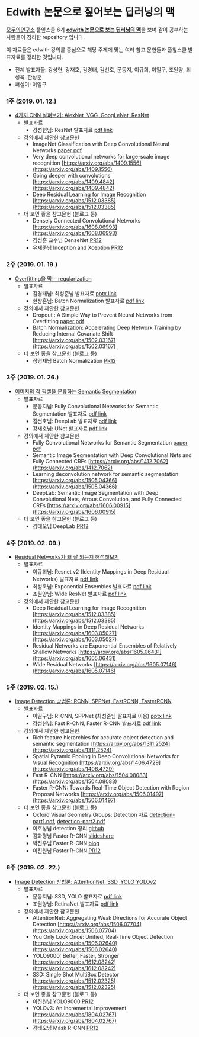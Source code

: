 # Edwith 논문으로 짚어보는 딥러닝의 맥

[모두의연구소](http://www.modulabs.co.kr) 풀잎스쿨 6기
[**edwith 논문으로 보는 딥러닝의 맥**](https://www.edwith.org/deeplearningchoi)을 보며 같이 공부하는 사람들이 정리한 repository 입니다.

이 자료들은 edwith 강의를 중심으로 해당 주제에 맞는 여러 참고 문헌들과 풀잎스쿨 발표자료를 정리한 것입니다.

* 전체 발표자들: 강성현, 강재호, 김경태, 김선호, 문동지, 이규희, 이일구, 조원양, 최성욱, 한상훈
* 퍼실이: 이일구


### 1주 (2019. 01. 12.)
* [4가지 CNN 살펴보기: AlexNet, VGG, GoogLeNet, ResNet](https://www.edwith.org/deeplearningchoi/lecture/15296/)
  * 발표자료
    * 강성현님: ResNet 발표자료 [pdf link](https://github.com/modulabs/edwith-essential-DL/blob/master/week01/Deep_Residual_Learning_강성현.pdf)
  * 강의에서 제안한 참고문헌
    * ImageNet Classification with Deep Convolutional Neural Networks [paper pdf](https://papers.nips.cc/paper/4824-imagenet-classification-with-deep-convolutional-neural-networks.pdf)
    * Very deep convolutional networks for large-scale image recognition [https://arxiv.org/abs/1409.1556](https://arxiv.org/abs/1409.1556)
    * Going deeper with convolutions [https://arxiv.org/abs/1409.4842](https://arxiv.org/abs/1409.4842)
    * Deep Residual Learning for Image Recognition [https://arxiv.org/abs/1512.03385](https://arxiv.org/abs/1512.03385)
  * 더 보면 좋을 참고문헌 (블로그 등)
    * Densely Connected Convolutional Networks [https://arxiv.org/abs/1608.06993](https://arxiv.org/abs/1608.06993)
    * 김성훈 교수님 DenseNet [PR12](https://www.youtube.com/watch?v=fe2Vn0mwALI&list=PLlMkM4tgfjnJhhd4wn5aj8fVTYJwIpWkS&index=30&t=0s)
    * 유재준님 Inception and Xception [PR12](https://www.youtube.com/watch?v=V0dLhyg5_Dw&list=PLlMkM4tgfjnJhhd4wn5aj8fVTYJwIpWkS&index=36&t=0s)


### 2주 (2019. 01. 19.)
* [Overfitting을 막는 regularization](https://www.edwith.org/deeplearningchoi/lecture/15299/)
  * 발표자료
    * 김경태님: 최성준님 발표자료 [pptx link](https://www.edwith.org/downloadFile/fileDownload?attachmentId=22472&autoClose=true)
    * 한상훈님: Batch Normalization 발표자료 [pdf link](https://github.com/modulabs/edwith-essential-DL/blob/master/week02/Batch_Normalization_한상훈.pdf)
  * 강의에서 제안한 참고문헌
    * Dropout : A Simple Way to Prevent Neural Networks from Overfitting [paper pdf](https://www.cs.toronto.edu/~hinton/absps/JMLRdropout.pdf)
    * Batch Normalization: Accelerating Deep Network Training by Reducing Internal Covariate Shift [https://arxiv.org/abs/1502.03167](https://arxiv.org/abs/1502.03167)
  * 더 보면 좋을 참고문헌 (블로그 등)
    * 정영재님 Batch Normalization [PR12](https://www.youtube.com/watch?v=TDx8iZHwFtM&list=PLlMkM4tgfjnJhhd4wn5aj8fVTYJwIpWkS&index=23&t=0s)


### 3주 (2019. 01. 26.)
* [이미지의 각 픽셀을 분류하는 Semantic Segmentation](https://www.edwith.org/deeplearningchoi/lecture/15554/)
  * 발표자료
    * 문동지님: Fully Convolutional Networks for Semantic Segmentation 발표자료 [pdf link](https://github.com/modulabs/edwith-essential-DL/blob/master/week03/Fully_Convolutional_Network_문동지.pdf)
    * 김선호님: DeepLab 발표자료 [pdf link](https://github.com/modulabs/edwith-essential-DL/blob/master/week03/DeepLab_김선호.pdf)
    * 강재호님: UNet 발표자료 [pdf link](https://github.com/modulabs/edwith-essential-DL/blob/master/week03/UNet_강재호.pdf)
  * 강의에서 제안한 참고문헌
    * Fully Convolutional Networks for Semantic Segmentation [paper pdf](https://people.eecs.berkeley.edu/~jonlong/long_shelhamer_fcn.pdf)
    * Semantic Image Segmentation with Deep Convolutional Nets and Fully Connected CRFs [https://arxiv.org/abs/1412.7062](https://arxiv.org/abs/1412.7062)
    * Learning deconvolution network for semantic segmentation [https://arxiv.org/abs/1505.04366](https://arxiv.org/abs/1505.04366)
    * DeepLab: Semantic Image Segmentation with Deep Convolutional Nets, Atrous Convolution, and Fully Connected CRFs [https://arxiv.org/abs/1606.00915](https://arxiv.org/abs/1606.00915)
  * 더 보면 좋을 참고문헌 (블로그 등)
    * 김태오님 DeepLab [PR12](https://www.youtube.com/watch?v=JiC78rUF4iI&list=PLlMkM4tgfjnJhhd4wn5aj8fVTYJwIpWkS&index=47&t=0s)


### 4주 (2019. 02. 09.)
* [Residual Networks가 왜 잘 되는지 해석해보기](https://www.edwith.org/deeplearningchoi/lecture/15566/)
  * 발표자료
    * 이규희님: Resnet v2 (Identity Mappings in Deep Residual Networks) 발표자료 [pdf link]()
    * 최성욱님: Exponential Ensembles 발표자료 [pdf link]()
    * 조원양님: Wide ResNet 발표자료 [pdf link](https://github.com/modulabs/edwith-essential-DL/blob/master/week03/Wide_Residual_Networks_조원양.pdf)
  * 강의에서 제안한 참고문헌
    * Deep Residual Learning for Image Recognition [https://arxiv.org/abs/1512.03385](https://arxiv.org/abs/1512.03385)
    * Identity Mappings in Deep Residual Networks [https://arxiv.org/abs/1603.05027](https://arxiv.org/abs/1603.05027)
    * Residual Networks are Exponential Ensembles of Relatively Shallow Networks [https://arxiv.org/abs/1605.06431](https://arxiv.org/abs/1605.06431)
    * Wide Residual Networks [https://arxiv.org/abs/1605.07146](https://arxiv.org/abs/1605.07146)


### 5주 (2019. 02. 15.)
* [Image Detection 방법론: RCNN, SPPNet, FastRCNN, FasterRCNN](https://www.edwith.org/deeplearningchoi/lecture/15568/)
  * 발표자료
    * 이일구님: R-CNN, SPPNet (최성준님 팔표자료 이용) [pptx link](https://www.edwith.org/downloadFile/fileDownload?attachmentId=22946&autoClose=true)
    * 강성현님: Fast R-CNN, Faster R-CNN 발표자료 [pdf link](https://github.com/modulabs/edwith-essential-DL/blob/master/week05/FasterRCNN_강성현.pdf)
  * 강의에서 제안한 참고문헌
    * Rich feature hierarchies for accurate object detection and semantic segmentation [https://arxiv.org/abs/1311.2524](https://arxiv.org/abs/1311.2524)
    * Spatial Pyramid Pooling in Deep Convolutional Networks for Visual Recognition [https://arxiv.org/abs/1406.4729](https://arxiv.org/abs/1406.4729)
    * Fast R-CNN [https://arxiv.org/abs/1504.08083](https://arxiv.org/abs/1504.08083)
    * Faster R-CNN: Towards Real-Time Object Detection with Region Proposal Networks [https://arxiv.org/abs/1506.01497](https://arxiv.org/abs/1506.01497)
  * 더 보면 좋을 참고문헌 (블로그 등)
    * Oxford Visual Geometry Groups: Detection 자료 [detection-part1.pdf](http://aims.robots.ox.ac.uk/wp-content/uploads/2018/01/detection-part1.pdf?fbclid=IwAR3rtpbi65pY02xF98jrqW6PtrhSLgCrdeVJUc6H05Fp50nG5D9RUsvwPQE),
      [detection-part2.pdf](http://aims.robots.ox.ac.uk/wp-content/uploads/2018/01/detection-part2.pdf?fbclid=IwAR14fW3qRdmI3kiaM_O5CZo8ayApCnqe84YPeqcnk1xP0Oet-w20luMZqRo)
    * 이호성님 detection 정리 [github](https://github.com/hoya012/deep_learning_object_detection)
    * 김화평님 Faster R-CNN [slideshare](https://www.slideshare.net/hpkim0512/tutorial-of-faster-rcnn)
    * 박진우님 Faster R-CNN [blog](https://curt-park.github.io/2017-03-17/faster-rcnn/?fbclid=IwAR04YURbBkWJ5oJEquDmpjhTeG1SYHs5S4ZfsXXYkaxR5tnQuwWa_88R9-o)
    * 이진원님 Faster R-CNN [PR12](https://www.youtube.com/watch?v=kcPAGIgBGRs)


### 6주 (2019. 02. 22.)
* [Image Detection 방법론: AttentionNet, SSD, YOLO YOLOv2](https://www.edwith.org/deeplearningchoi/lecture/15579/)
  * 발표자료
    * 문동지님: SSD, YOLO 발표자료 [pdf link]()
    * 조원양님: RetinaNet 발표자료 [pdf link]()
  * 강의에서 제안한 참고문헌
    * AttentionNet: Aggregating Weak Directions for Accurate Object Detection [https://arxiv.org/abs/1506.07704](https://arxiv.org/abs/1506.07704)
    * You Only Look Once: Unified, Real-Time Object Detection [https://arxiv.org/abs/1506.02640](https://arxiv.org/abs/1506.02640)
    * YOLO9000: Better, Faster, Stronger [https://arxiv.org/abs/1612.08242](https://arxiv.org/abs/1612.08242)
    * SSD: Single Shot MultiBox Detector [https://arxiv.org/abs/1512.02325](https://arxiv.org/abs/1512.02325)
  * 더 보면 좋을 참고문헌 (블로그 등)
    * 이진원님 YOLO9000 [PR12](https://www.youtube.com/watch?v=6fdclSGgeio&list=PLlMkM4tgfjnJhhd4wn5aj8fVTYJwIpWkS&index=25&t=0s)
    * YOLOv3: An Incremental Improvement [https://arxiv.org/abs/1804.02767](https://arxiv.org/abs/1804.02767)
    * 김태오님 Mask R-CNN [PR12](https://www.youtube.com/watch?v=RtSZALC9DlU&list=PLlMkM4tgfjnJhhd4wn5aj8fVTYJwIpWkS&index=59&t=0s)

